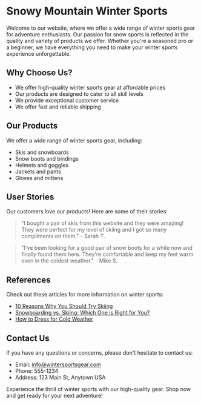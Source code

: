 <!--font:Poppins-->

# Snowy Mountain Winter Sports

Welcome to our website, where we offer a wide range of winter sports gear for adventure enthusiasts. Our passion for snow sports is reflected in the quality and variety of products we offer. Whether you're a seasoned pro or a beginner, we have everything you need to make your winter sports experience unforgettable.

## Why Choose Us?

- We offer high-quality winter sports gear at affordable prices
- Our products are designed to cater to all skill levels
- We provide exceptional customer service
- We offer fast and reliable shipping

## Our Products

We offer a wide range of winter sports gear, including:

- Skis and snowboards
- Snow boots and bindings
- Helmets and goggles
- Jackets and pants
- Gloves and mittens

## User Stories

Our customers love our products! Here are some of their stories:

> "I bought a pair of skis from this website and they were amazing! They were perfect for my level of skiing and I got so many compliments on them." - Sarah T.

> "I've been looking for a good pair of snow boots for a while now and finally found them here. They're comfortable and keep my feet warm even in the coldest weather." - Mike S.

## References

Check out these articles for more information on winter sports:

- [10 Reasons Why You Should Try Skiing](#)
- [Snowboarding vs. Skiing: Which One is Right for You?](#)
- [How to Dress for Cold Weather](#)

## Contact Us

If you have any questions or concerns, please don't hesitate to contact us:

- Email: info@wintersportsgear.com
- Phone: 555-1234
- Address: 123 Main St, Anytown USA

Experience the thrill of winter sports with our high-quality gear. Shop now and get ready for your next adventure!

<!--

Write me content for website with wallpaper which alt text is:

"A snowy mountain peak with a clear blue sky"

The name/title of the page should not be 1:1 copy of the alt text but rather a real content of the website which is using this wallpaper.

- Use markdown format 
- Start with heading
- Heading should be short and concise
- The content should look like a real website 
- The website should not be about the wallpaper, wallpaper is just a related background
- Heading should be contain work "wallpaper" or "background"
- Include real sections like references, contact, user stories, etc. use things relevant to the page purpose.
- Feel free to use structure like headings, bullets, numbering, blockquotes, paragraphs, horizontal lines, etc.
- You can use formatting like bold or _italic_
- You can include UTF-8 emojis
- Links should be only #hash anchors (and you can refer to the document itself)
- Do not include images


---


# Explore the Serene Beauty of Snowy Mountains with Our Winter Sports Gear

Welcome to our website, where we offer a wide range of winter sports gear for adventure enthusiasts. Our passion for snow sports is reflected in the quality and variety of products we offer. Whether you're a seasoned pro or a beginner, we have everything you need to make your winter sports experience unforgettable.

## Why Choose Us?

- We offer high-quality winter sports gear at affordable prices
- Our products are designed to cater to all skill levels
- We provide exceptional customer service
- We offer fast and reliable shipping

## Our Products

We offer a wide range of winter sports gear, including:

- Skis and snowboards
- Snow boots and bindings
- Helmets and goggles
- Jackets and pants
- Gloves and mittens

## User Stories

Our customers love our products! Here are some of their stories:

> "I bought a pair of skis from this website and they were amazing! They were perfect for my level of skiing and I got so many compliments on them." - Sarah T.

> "I've been looking for a good pair of snow boots for a while now and finally found them here. They're comfortable and keep my feet warm even in the coldest weather." - Mike S.

## References

Check out these articles for more information on winter sports:

- [10 Reasons Why You Should Try Skiing](#)
- [Snowboarding vs. Skiing: Which One is Right for You?](#)
- [How to Dress for Cold Weather](#)

## Contact Us

If you have any questions or concerns, please don't hesitate to contact us:

- Email: info@wintersportsgear.com
- Phone: 555-1234
- Address: 123 Main St, Anytown USA

Experience the thrill of winter sports with our high-quality gear. Shop now and get ready for your next adventure!


---


Write me a Google font which is best fitting for the website.

Pick from the list:
- Great Vibes
- Raleway
- Cinzel Decorative
- Open Sans
- Cinzel
- Barlow Condensed
- Creepster
- Lobster
- Poppins
- Futura
- Montserrat
- Cormorant Garamond
- Playfair Display
- Cabin
- Orbitron
- IBM Plex Sans
- Lato
- Roboto
- Inter
- Exo 2
- Dancing Script
- Alegreya


Write just the font name nothing else.


---


Poppins

-->
